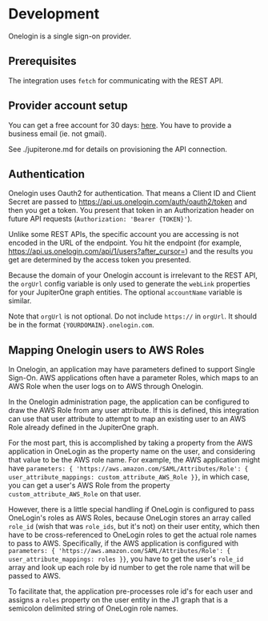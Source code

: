 # Development

Onelogin is a single sign-on provider.

## Prerequisites

The integration uses `fetch` for communicating with the REST API.

## Provider account setup

You can get a free account for 30 days:
[here](https://www.onelogin.com/free-trial). You have to provide a business
email (ie. not gmail).

See ./jupiterone.md for details on provisioning the API connection.

## Authentication

Onelogin uses Oauth2 for authentication. That means a Client ID and Client
Secret are passed to https://api.us.onelogin.com/auth/oauth2/token and then you
get a token. You present that token in an Authorization header on future API
requests (`Authorization: 'Bearer {TOKEN}'`).

Unlike some REST APIs, the specific account you are accessing is not encoded in
the URL of the endpoint. You hit the endpoint (for example,
https://api.us.onelogin.com/api/1/users?after_cursor=) and the results you get
are determined by the access token you presented.

Because the domain of your Onelogin account is irrelevant to the REST API, the
`orgUrl` config variable is only used to generate the `webLink` properties for
your JupiterOne graph entities. The optional `accountName` variable is similar.

Note that `orgUrl` is not optional. Do not include `https://` in `orgUrl`. It
should be in the format `{YOURDOMAIN}.onelogin.com`.

## Mapping Onelogin users to AWS Roles

In Onelogin, an application may have parameters defined to support Single
Sign-On. AWS applications often have a parameter Roles, which maps to an AWS
Role when the user logs on to AWS through Onelogin.

In the Onelogin administration page, the application can be configured to draw
the AWS Role from any user attribute. If this is defined, this integration can
use that user attribute to attempt to map an existing user to an AWS Role
already defined in the JupiterOne graph.

For the most part, this is accomplished by taking a property from the AWS
application in OneLogin as the property name on the user, and considering that
value to be the AWS role name. For example, the AWS application might have
`parameters: { 'https://aws.amazon.com/SAML/Attributes/Role': { user_attribute_mappings: custom_attribute_AWS_Role }}`,
in which case, you can get a user's AWS Role from the property
`custom_attribute_AWS_Role` on that user.

However, there is a little special handling if OneLogin is configured to pass
OneLogin's roles as AWS Roles, because OneLogin stores an array called `role_id`
(wish that was `role_ids`, but it's not) on their user entity, which then have
to be cross-referenced to OneLogin roles to get the actual role names to pass to
AWS. Specifically, if the AWS application is configured with
`parameters: { 'https://aws.amazon.com/SAML/Attributes/Role': { user_attribute_mappings: roles }}`,
you have to get the user's `role_id` array and look up each role by id number to
get the role name that will be passed to AWS.

To facilitate that, the application pre-processes role id's for each user and
assigns a `roles` property on the user entity in the J1 graph that is a
semicolon delimited string of OneLogin role names.
